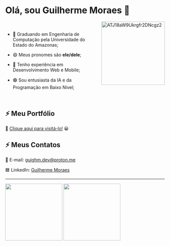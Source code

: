 <h1>Olá, sou Guilherme Moraes 👋</h1>
<img align="right" width="200" height="200" alt="ATJ18aW9Ukrgfr2DNcgz2" src="https://github.com/user-attachments/assets/d1f7095b-a880-49d3-915c-85910fa1e70c" />
<br/>

- 🔭 Graduando em Engenharia de Computação pela Universidade do Estado do Amazonas;

- 😄 Meus pronomes são **ele/dele**;

- 🔵 Tenho experiência em Desenvolvimento Web e Mobile;

- 🟢 Sou entusiasta da IA e da Programação em Baixo Nível;

<br/>
<h2>⚡ Meu Portfólio</h2>
  
🔷 [Clique aqui para visitá-lo!](https://portfolio-beryl-alpha-14.vercel.app/) 😀

<h2>⚡ Meus Contatos</h2>

<div>
  
  📧 E-mail: [guighm.dev@proton.me](mailto:guighm.dev@proton.me)
  
  🟦 LinkedIn: [Guilherme Moraes](https://www.linkedin.com/in/guighm/)
  
</div>



<hr>

<div>
  <img height="180em" src="https://github-readme-stats.vercel.app/api?username=guighm&theme=neon&cache_seconds=30">
  <img height="180em" src="https://github-readme-stats.vercel.app/api/top-langs/?username=guighm&layout=compact&theme=neon&cache_seconds=30&langs_count=6">
</div>
